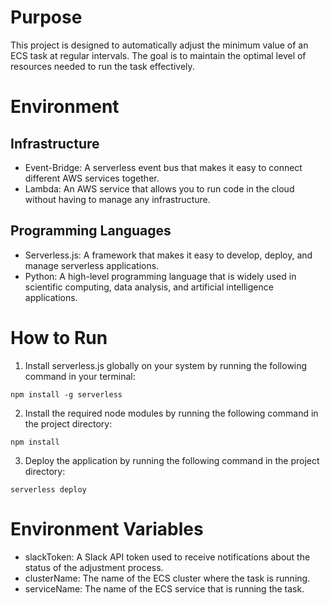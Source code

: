 # Purpose

This project is designed to automatically adjust the minimum value of an ECS task at regular intervals. The goal is to maintain the optimal level of resources needed to run the task effectively.

# Environment

## Infrastructure
- Event-Bridge: A serverless event bus that makes it easy to connect different AWS services together.
- Lambda: An AWS service that allows you to run code in the cloud without having to manage any infrastructure.

## Programming Languages
- Serverless.js: A framework that makes it easy to develop, deploy, and manage serverless applications.
- Python: A high-level programming language that is widely used in scientific computing, data analysis, and artificial intelligence applications.

# How to Run

1. Install serverless.js globally on your system by running the following command in your terminal:

```
npm install -g serverless
```

2. Install the required node modules by running the following command in the project directory:
```
npm install
```

3. Deploy the application by running the following command in the project directory:
```
serverless deploy
```

# Environment Variables
- slackToken: A Slack API token used to receive notifications about the status of the adjustment process.
- clusterName: The name of the ECS cluster where the task is running.
- serviceName: The name of the ECS service that is running the task.


